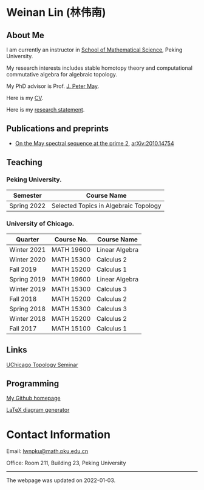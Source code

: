 # Weinan Lin (林伟南)
## About Me
I am currently an instructor in [School of Mathematical Science](http://english.math.pku.edu.cn/), Peking University.

My research interests includes stable homotopy theory and computational commutative algebra for algebraic topology.

My PhD advisor is Prof. [J. Peter May](http://www.math.uchicago.edu/~may/).

Here is my [CV](./assets/pdf/CV.pdf).

Here is my [research statement](./assets/pdf/Research_Statement.pdf).

## Publications and preprints
* [On the May spectral sequence at the prime 2](https://arxiv.org/pdf/2010.14754.pdf), [arXiv:2010.14754](https://arxiv.org/abs/2010.14754)
  
## Teaching
### Peking University.

| Semester | Course Name |
|---|---|
| Spring 2022 | Selected Topics in Algebraic Topology |

### University of Chicago.

| Quarter | Course No. | Course Name |
|---|---|---|
| Winter 2021 | MATH 19600 | Linear Algebra |
| Winter 2020| MATH 15300 | Calculus 2 |
| Fall 2019 | MATH 15200 | Calculus 1 |
| Spring 2019 | MATH 19600 | Linear Algebra |
| Winter 2019 | MATH 15300 | Calculus 3 |
| Fall 2018 | MATH 15200 | Calculus 2 |
| Spring 2018 | MATH 15300 | Calculus 3 |
| Winter 2018 | MATH 15200 | Calculus 2 |
| Fall 2017 | MATH 15100 | Calculus 1 |


## Links
[UChicago Topology Seminar](http://math.uchicago.edu/~algtop/)

## Programming
[My Github homepage](https://github.com/WayneLin92)

[LaTeX diagram generator](./programs/tex_diagrams/index.html)

# Contact Information
Email: lwnpku@math.pku.edu.cn

Office: Room 211, Building 23, Peking University


---
The webpage was updated on 2022-01-03.